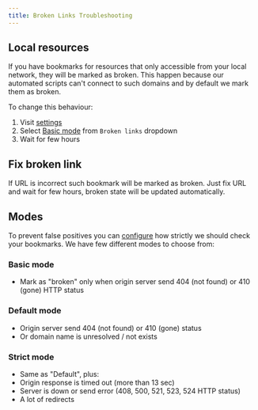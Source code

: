```yaml
---
title: Broken Links Troubleshooting
---
```


## Local resources
If you have bookmarks for resources that only accessible from your local network, they will be marked as broken.
This happen because our automated scripts can't connect to such domains and by default we mark them as broken.

To change this behaviour:

1. Visit [settings](https://app.raindrop.io/settings/app)
2. Select [Basic mode](#basic-mode) from `Broken links` dropdown
3. Wait for few hours

## Fix broken link
If URL is incorrect such bookmark will be marked as broken. Just fix URL and wait for few hours, broken state will be updated automatically.

## Modes
To prevent false positives you can [configure](https://app.raindrop.io/settings/app) how strictly we should check your bookmarks.
We have few different modes to choose from:

### Basic mode
- Mark as "broken" only when origin server send 404 (not found) or 410 (gone) HTTP status

### Default mode
- Origin server send 404 (not found) or 410 (gone) status
- Or domain name is unresolved / not exists

### Strict mode
- Same as "Default", plus:
- Origin response is timed out (more than 13 sec)
- Server is down or send error (408, 500, 521, 523, 524 HTTP status)
- A lot of redirects